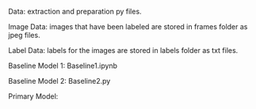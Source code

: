 Data: extraction and preparation py files.

Image Data: images that have been labeled are stored in frames folder as jpeg files.

Label Data: labels for the images are stored in labels folder as txt files.

Baseline Model 1: Baseline1.ipynb

Baseline Model 2: Baseline2.py

Primary Model:
